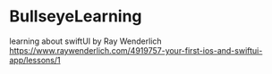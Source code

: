 # BullseyeLearning
learning about swiftUI by Ray Wenderlich https://www.raywenderlich.com/4919757-your-first-ios-and-swiftui-app/lessons/1
